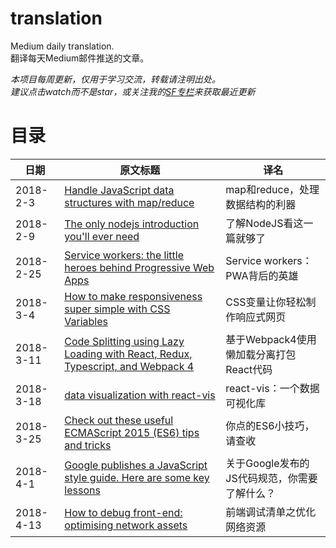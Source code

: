 # translation
Medium daily translation.  
翻译每天Medium邮件推送的文章。

*本项目每周更新，仅用于学习交流，转载请注明出处。*  
*建议点击watch而不是star，或关注我的[SF专栏](https://segmentfault.com/blog/yin-translation)来获取最近更新*

# 目录
日期|原文标题|译名
--|--|--
2018-2-3|[Handle JavaScript data structures with map/reduce](https://github.com/WhiteYin/translation/issues/1)|map和reduce，处理数据结构的利器
2018-2-9|[The only nodejs introduction you'll ever need](https://github.com/WhiteYin/translation/issues/2)|了解NodeJS看这一篇就够了
2018-2-25|[Service workers: the little heroes behind Progressive Web Apps](https://github.com/WhiteYin/translation/issues/4)|Service workers：PWA背后的英雄
2018-3-4|[How to make responsiveness super simple with CSS Variables](https://github.com/WhiteYin/translation/issues/6)|CSS变量让你轻松制作响应式网页
2018-3-11|[Code Splitting using Lazy Loading with React, Redux, Typescript, and Webpack 4](https://github.com/WhiteYin/translation/issues/7)|基于Webpack4使用懒加载分离打包React代码
2018-3-18|[data visualization with react-vis](https://github.com/WhiteYin/translation/issues/8)|react-vis：一个数据可视化库
2018-3-25|[Check out these useful ECMAScript 2015 (ES6) tips and tricks](https://github.com/WhiteYin/translation/issues/9)|你点的ES6小技巧，请查收
2018-4-1|[Google publishes a JavaScript style guide. Here are some key lessons](https://github.com/WhiteYin/translation/issues/10)|关于Google发布的JS代码规范，你需要了解什么？
2018-4-13|[How to debug front-end: optimising network assets](https://github.com/WhiteYin/translation/issues/12)|前端调试清单之优化网络资源